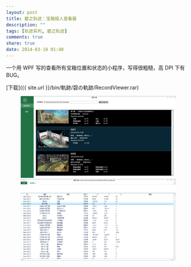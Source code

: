 ```yaml
---
layout: post
title: 碧之轨迹：宝箱猎人查看器
description: ""
tags: [轨迹系列, 碧之轨迹]
comments: true
share: true
date: 2014-03-18 01:40
---
```


一个用 WPF 写的查看所有宝箱位置和状态的小程序，写得很粗糙，高 DPI 下有 BUG。

[下载]({{ site.url }}/bin/軌跡/碧の軌跡/RecordViewer.rar)


<figure>
    <a href="/images/posts/EDAO-RecordViewer-Save-List.jpg" target="_blank"><img src="/images/posts/EDAO-RecordViewer-Save-List.jpg" alt=""></a>
    <a href="/images/posts/EDAO-RecordViewer-Box-List.jpg" target="_blank"><img src="/images/posts/EDAO-RecordViewer-Box-List.jpg" alt=""></a>
</figure>

